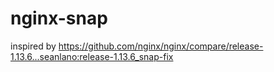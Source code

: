 # nginx-snap
inspired by https://github.com/nginx/nginx/compare/release-1.13.6...seanlano:release-1.13.6_snap-fix
